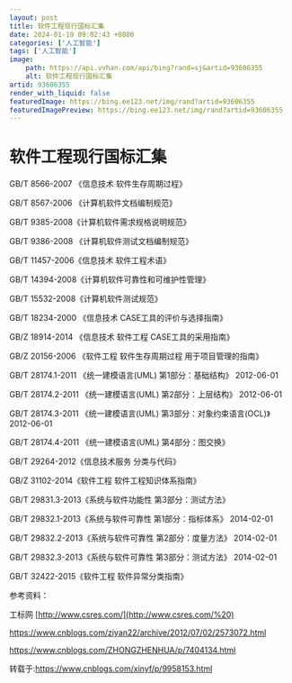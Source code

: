 ```yaml
---
layout: post
title: 软件工程现行国标汇集
date: 2024-01-19 09:02:43 +0800
categories: ['人工智能']
tags: ['人工智能']
image:
    path: https://api.vvhan.com/api/bing?rand=sj&artid=93606355
    alt: 软件工程现行国标汇集
artid: 93606355
render_with_liquid: false
featuredImage: https://bing.ee123.net/img/rand?artid=93606355
featuredImagePreview: https://bing.ee123.net/img/rand?artid=93606355
---
```


# 软件工程现行国标汇集

GB/T 8566-2007 《信息技术 软件生存周期过程》
  
GB/T 8567-2006 《计算机软件文档编制规范》

GB/T 9385-2008《计算机软件需求规格说明规范》
  
GB/T 9386-2008 《计算机软件测试文档编制规范》

GB/T 11457-2006《信息技术 软件工程术语》
  
GB/T 14394-2008《计算机软件可靠性和可维护性管理》

GB/T 15532-2008《计算机软件测试规范》

GB/T 18234-2000 《信息技术 CASE工具的评价与选择指南》
  
GB/Z 18914-2014 《信息技术 软件工程 CASE工具的采用指南》
  
GB/Z 20156-2006 《软件工程 软件生存周期过程 用于项目管理的指南》

GB/T 28174.1-2011 《统一建模语言(UML) 第1部分：基础结构》 2012-06-01
  
GB/T 28174.2-2011 《统一建模语言(UML) 第2部分：上层结构》 2012-06-01
  
GB/T 28174.3-2011 《统一建模语言(UML) 第3部分：对象约束语言(OCL)》 2012-06-01
  
GB/T 28174.4-2011 《统一建模语言(UML) 第4部分：图交换》

GB/T 29264-2012《信息技术服务 分类与代码》
  
GB/Z 31102-2014《软件工程 软件工程知识体系指南》

GB/T 29831.3-2013《系统与软件功能性 第3部分：测试方法》

GB/T 29832.1-2013《系统与软件可靠性 第1部分：指标体系》 2014-02-01
  
GB/T 29832.2-2013《系统与软件可靠性 第2部分：度量方法》 2014-02-01
  
GB/T 29832.3-2013《系统与软件可靠性 第3部分：测试方法》 2014-02-01

GB/T 32422-2015《软件工程 软件异常分类指南》

参考资料：

工标网
[http://www.csres.com/](http://www.csres.com/%20)

https://www.cnblogs.com/ziyan22/archive/2012/07/02/2573072.html

https://www.cnblogs.com/ZHONGZHENHUA/p/7404134.html

转载于:https://www.cnblogs.com/xinyf/p/9958153.html
